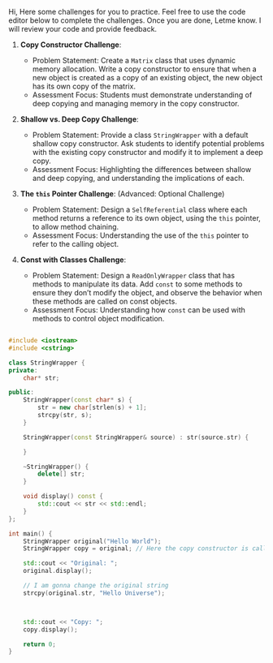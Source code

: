 
Hi, Here some challenges for you to practice. Feel free to use the code editor below to complete the challenges. Once you are done, Letme know. I will review your code and provide feedback.

1. **Copy Constructor Challenge**:
   - Problem Statement: Create a `Matrix` class that uses dynamic memory allocation. Write a copy constructor to ensure that when a new object is created as a copy of an existing object, the new object has its own copy of the matrix.
   - Assessment Focus: Students must demonstrate understanding of deep copying and managing memory in the copy constructor.

2. **Shallow vs. Deep Copy Challenge**:
   - Problem Statement: Provide a class `StringWrapper` with a default shallow copy constructor. Ask students to identify potential problems with the existing copy constructor and modify it to implement a deep copy.
   - Assessment Focus: Highlighting the differences between shallow and deep copying, and understanding the implications of each.


3. **The `this` Pointer Challenge**: (Advanced: Optional Challenge)
   - Problem Statement: Design a `SelfReferential` class where each method returns a reference to its own object, using the `this` pointer, to allow method chaining.
   - Assessment Focus: Understanding the use of the `this` pointer to refer to the calling object.

4. **Const with Classes Challenge**:
   - Problem Statement: Design a `ReadOnlyWrapper` class that has methods to manipulate its data. Add `const` to some methods to ensure they don’t modify the object, and observe the behavior when these methods are called on const objects.
   - Assessment Focus: Understanding how `const` can be used with methods to control object modification.



```cpp

#include <iostream>
#include <cstring>

class StringWrapper {
private:
    char* str;

public:
    StringWrapper(const char* s) {
        str = new char[strlen(s) + 1];
        strcpy(str, s);
    }

    StringWrapper(const StringWrapper& source) : str(source.str) {

    }

    ~StringWrapper() {
        delete[] str;
    }

    void display() const {
        std::cout << str << std::endl;
    }
};

int main() {
    StringWrapper original("Hello World");
    StringWrapper copy = original; // Here the copy constructor is called

    std::cout << "Original: ";
    original.display();

    // I am gonna change the original string
    strcpy(original.str, "Hello Universe");



    std::cout << "Copy: ";
    copy.display();

    return 0;
}

```